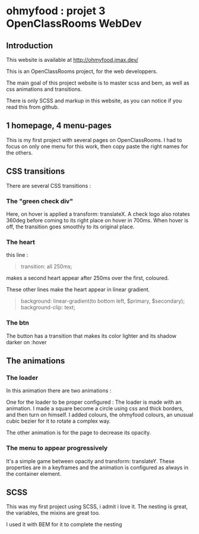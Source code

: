 # ohmyfood : projet 3 OpenClassRooms WebDev

## Introduction

This website is available at http://ohmyfood.jmax.dev/

This is an OpenClassRooms project, for the web developpers.

The main goal of this project website is to master scss and bem, as well as css animations and transitions.

There is only SCSS and markup in this website, as you can notice if you read this from github.

## 1 homepage, 4 menu-pages

This is my first project with several pages on OpenClassRooms.
I had to focus on only one menu for this work, then copy paste the right names for the others.

## CSS transitions

There are several CSS transitions :

### The "green check div"

Here, on hover is applied a transform: translateX. A check logo also rotates 360deg before coming to its right place on hover in 700ms.
When hover is off, the transition goes smoothly to its original place.

### The heart

this line :

>transition: all 250ms;

makes a second heart appear after 250ms over the first, coloured.

These other lines make the heart appear in linear gradient.

>background: linear-gradient(to bottom left, $primary, $secondary);
>background-clip: text;

### The btn

The button has a transition that makes its color lighter and its shadow darker on :hover

## The animations

### The loader

In this animation there are two animations : 

One for the loader to be proper configured :
The loader is made with an animation. I made a square become a circle using css and thick borders, and then turn on himself. I added colours, the ohmyfood colours, an unusual cubic bezier for it to rotate a complex way.

The other animation is for the page to decrease its opacity.

### The menu to appear progressively

It's a simple game between opacity and transform: translateY.
These properties are in a keyframes and the animation is configured as always in the container element.

## SCSS

This was my first project using SCSS, i admit i love it. The nesting is great, the variables, the mixins are great too.

I used it with BEM for it to complete the nesting